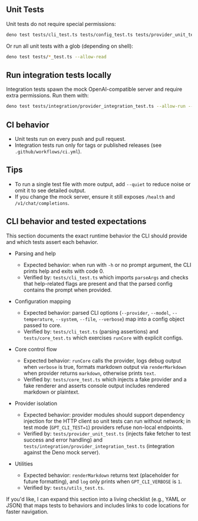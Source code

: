 ## Unit Tests

Unit tests do not require special permissions:

```bash
deno test tests/cli_test.ts tests/config_test.ts tests/provider_unit_test.ts tests/core_test.ts tests/utils_test.ts --allow-read
```

Or run all unit tests with a glob (depending on shell):

```bash
deno test tests/*_test.ts --allow-read
```

## Run integration tests locally

Integration tests spawn the mock OpenAI-compatible server and require extra
permissions. Run them with:

```bash
deno test tests/integration/provider_integration_test.ts --allow-run --allow-net=127.0.0.1:8086 --allow-env --allow-read
```

## CI behavior

- Unit tests run on every push and pull request.
- Integration tests run only for tags or published releases (see
  `.github/workflows/ci.yml`).

## Tips

- To run a single test file with more output, add `--quiet` to reduce noise or
  omit it to see detailed output.
- If you change the mock server, ensure it still exposes `/health` and
  `/v1/chat/completions`.

## CLI behavior and tested expectations

This section documents the exact runtime behavior the CLI should provide and
which tests assert each behavior.

- Parsing and help
  - Expected behavior: when run with `-h` or no prompt argument, the CLI prints
    help and exits with code 0.
  - Verified by: `tests/cli_test.ts` which imports `parseArgs` and checks that
    help-related flags are present and that the parsed config contains the
    prompt when provided.

- Configuration mapping
  - Expected behavior: parsed CLI options (`--provider`, `--model`,
    `--temperature`, `--system`, `--file`, `--verbose`) map into a config object
    passed to core.
  - Verified by: `tests/cli_test.ts` (parsing assertions) and
    `tests/core_test.ts` which exercises `runCore` with explicit configs.

- Core control flow
  - Expected behavior: `runCore` calls the provider, logs debug output when
    `verbose` is true, formats markdown output via `renderMarkdown` when
    provider returns `markdown`, otherwise prints `text`.
  - Verified by: `tests/core_test.ts` which injects a fake provider and a fake
    renderer and asserts console output includes rendered markdown or plaintext.

- Provider isolation
  - Expected behavior: provider modules should support dependency injection for
    the HTTP client so unit tests can run without network; in test mode
    (`GPT_CLI_TEST=1`) providers refuse non-local endpoints.
  - Verified by: `tests/provider_unit_test.ts` (injects fake fetcher to test
    success and error handling) and
    `tests/integration/provider_integration_test.ts` (integration against the
    Deno mock server).

- Utilities
  - Expected behavior: `renderMarkdown` returns text (placeholder for future
    formatting), and `log` only prints when `GPT_CLI_VERBOSE` is `1`.
  - Verified by: `tests/utils_test.ts`.

If you'd like, I can expand this section into a living checklist (e.g., YAML or
JSON) that maps tests to behaviors and includes links to code locations for
faster navigation.
